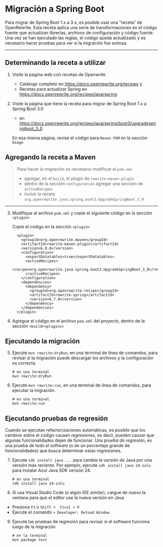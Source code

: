 # Migración a Spring Boot

Para migrar de Spring Boot 1.x a 3.x, es posible usar una "receta" de OpenRewrite. Esta receta aplica una serie de transformaciones en el código fuente que actualizan librerías, archivos de configuración y código fuente. Una vez se han ejecutado las reglas, el código queda actualizado y es necesario hacer pruebas para ver si la migración fue exitosa.

---

## Determinando la receta a utilizar

1. Visite la página web con recetas de Openwrite 
    - Catálogo completo en https://docs.openrewrite.org/recipes y
    - Recetas para actualizar Spring en https://docs.openrewrite.org/recipes/java/spring

2. Visite la página que tiene la receta para migrar de Spring Boot 1.x a Spring Boot 3.0 
    - en https://docs.openrewrite.org/recipes/java/spring/boot3/upgradespringboot_3_0 

    En esa misma página, revise el código para `Maven POM` en la sección `Usage`


## Agregando la receta a Maven

> Para hacer la migración es necesario modificar el `pom.xml`
> - agregar, en el `build`, el plugin de `rewrite-maven-plugin`
> - dentro de la sección `configuration` agregar una sección de `activeRecipes`
> - incluir la receta `org.openrewrite.java.spring.boot3.UpgradeSpringBoot_3_0`

---

3. Modifique el archivo `pom.xml` y copie el siguiente código en la sección `<plugin>`

    Copie el código en la sección `<plugin>`

    ```
      <plugin>
        <groupId>org.openrewrite.maven</groupId>
        <artifactId>rewrite-maven-plugin</artifactId>
        <version>6.8.0</version>
        <configuration>
          <exportDatatables>true</exportDatatables>
          <activeRecipes>
            <recipe>org.openrewrite.java.spring.boot3.UpgradeSpringBoot_3_0</recipe>
          </activeRecipes>
        </configuration>
        <dependencies>
          <dependency>
            <groupId>org.openrewrite.recipe</groupId>
            <artifactId>rewrite-spring</artifactId>
            <version>6.7.0</version>
          </dependency>
        </dependencies>
      </plugin>
    ```

4. Agregue el código en el archivo `pom.xml` del proyecto, dentro de la sección `<build><plugins>` 


## Ejecutando la migración

5. Ejecute `mvn rewrite:dryRun`, en una terminal de línea de comandos, para revisar si la migración puede descargar los archivos y la configuración es correcta.

    ```
    # en una terminal
    mvn rewrite:dryRun
    ```

6. Ejecute `mvn rewrite:run`, en una terminal de línea de comandos, para ejecutar la migración.

    ```
    # en una terminal
    mvn rewrite:run
    ```

## Ejecutando pruebas de regresión

Cuando se ejecutan refactorizaciones automáticas, es posible que los cambios sobre el código causen *regresiones*, es decir, pueden causar que algunas funcionalidades dejen de funcionar. Una *prueba de regresión*, es una prueba de todo el software (o de un porcentaje grande de funcionalidades) que busca determinar estas regresiones.

7. Ejecute `sdk install java ...` para cambie la versión de Java por una versión más reciente. Por ejemplo, ejecute `sdk install java 24-zulu` para instalar Azul Java SDK versión 24.

    ```
    # en una terminal
    sdk install java 24-zulu
    ```

8. Si usa Visual Studio Code (o algún IDE similar), cargue de nuevo la ventana para que el editor use la nueva versión en Java

  - Presione `F1` o `Shift +  Ctrol + P`
  - Ejecute el comando `> Developer: Reload Window` 


9. Ejecute las pruebas de regresión para revisar si el software funciona luego de la migración

    ```
    # en la terminal
    mvn package test
    ```
